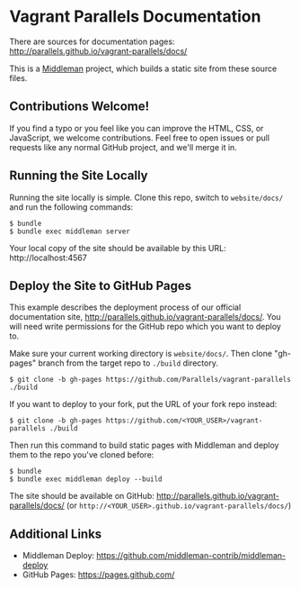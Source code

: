 # Vagrant Parallels Documentation

There are sources for documentation pages:
http://parallels.github.io/vagrant-parallels/docs/

This is a [Middleman](http://middlemanapp.com) project, which builds a static
site from these source files.

## Contributions Welcome!

If you find a typo or you feel like you can improve the HTML, CSS, or
JavaScript, we welcome contributions. Feel free to open issues or pull
requests like any normal GitHub project, and we'll merge it in.

## Running the Site Locally

Running the site locally is simple. Clone this repo, switch to `website/docs/` 
and run the following commands:

```
$ bundle
$ bundle exec middleman server
```

Your local copy of the site should be available by this URL: http://localhost:4567


## Deploy the Site to GitHub Pages

This example describes the deployment process of our official documentation 
site,
http://parallels.github.io/vagrant-parallels/docs/. You will need 
write permissions for the GitHub repo which you want to deploy to. 

Make sure your current working directory is `website/docs/`. Then clone 
"gh-pages" branch from the target repo to `./build` directory.
```
$ git clone -b gh-pages https://github.com/Parallels/vagrant-parallels ./build
```

If you want to deploy to your fork, put the URL of your fork repo instead:
```
$ git clone -b gh-pages https://github.com/<YOUR_USER>/vagrant-parallels ./build
```

Then run this command to build static pages with Middleman and deploy them to
the repo you've cloned before:

```
$ bundle
$ bundle exec middleman deploy --build
```

The site should be available on GitHub: http://parallels.github.io/vagrant-parallels/docs/
(or `http://<YOUR_USER>.github.io/vagrant-parallels/docs/`)


## Additional Links

- Middleman Deploy: https://github.com/middleman-contrib/middleman-deploy
- GitHub Pages: https://pages.github.com/ 
